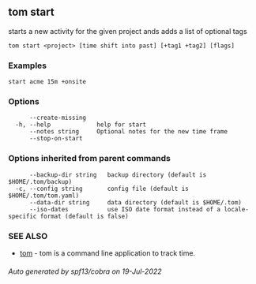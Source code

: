 ## tom start

starts a new activity for the given project ands adds a list of optional tags

```
tom start <project> [time shift into past] [+tag1 +tag2] [flags]
```

### Examples

```
start acme 15m +onsite
```

### Options

```
      --create-missing   
  -h, --help             help for start
      --notes string     Optional notes for the new time frame
      --stop-on-start    
```

### Options inherited from parent commands

```
      --backup-dir string   backup directory (default is $HOME/.tom/backup)
  -c, --config string       config file (default is $HOME/.tom/tom.yaml)
      --data-dir string     data directory (default is $HOME/.tom)
      --iso-dates           use ISO date format instead of a locale-specific format (default is false)
```

### SEE ALSO

* [tom](tom.md)	 - tom is a command line application to track time.

###### Auto generated by spf13/cobra on 19-Jul-2022
